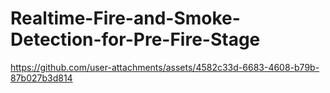 # Realtime-Fire-and-Smoke-Detection-for-Pre-Fire-Stage





https://github.com/user-attachments/assets/4582c33d-6683-4608-b79b-87b027b3d814

